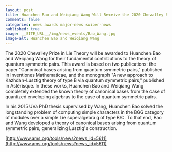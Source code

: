 ```yaml
---
layout: post
title: Huanchen Bao and Weiqiang Wang Will Receive the 2020 Chevalley Prize
comments: false
categories: news awards major-news swiper-news
published: true
image: __SITE_URL__/img/news_events/Bao_Wang.jpg
image-alt: Huanchen Bao and Weiqiang Wang
---
```


The 2020 Chevalley Prize in Lie Theory will be awarded to Huanchen Bao and Weiqiang Wang for their fundamental contributions to the theory of quantum symmetric pairs.  This award is based on two publications: the paper "Canonical bases arising from quantum symmetric pairs," published in Inventiones Mathematicae, and the monograph "A new approach to Kazhdan-Lusztig theory of type B via quantum symmetric pairs," published in Astérisque. In these works, Huanchen Bao and Weiqiang Wang completely extended the known theory of canonical bases from the case of quantized enveloping algebras to the case of quantum symmetric pairs.

<!--more-->

In his 2015 UVa PhD thesis supervised by Wang, Huanchen Bao solved the longstanding problem of computing simple characters in the BGG category of modules over a simple Lie superalgebra g of type B/C. To that end, Bao and Wang developed a theory of canonical bases arising from quantum symmetric pairs, generalizing Lusztig's construction.

[http://www.ams.org/tools/news?news_id=5611](http://www.ams.org/tools/news?news_id=5611)
